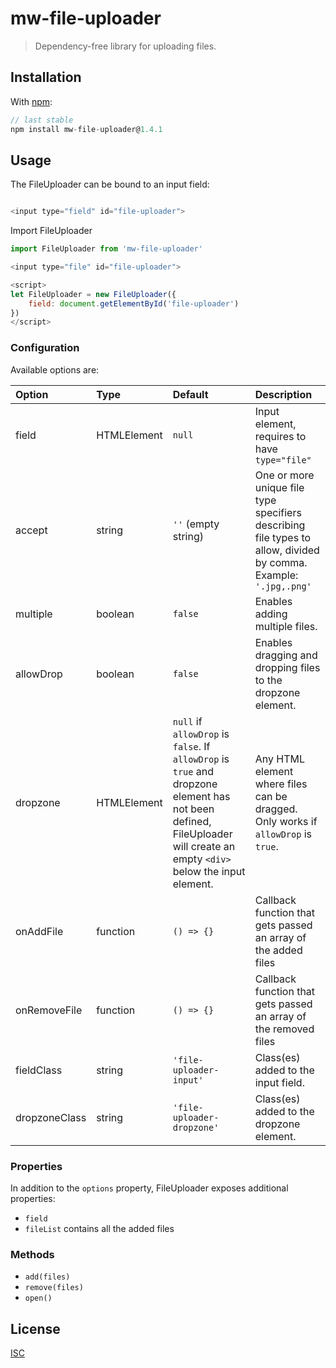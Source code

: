 # mw-file-uploader

> Dependency-free library for uploading files.

## Installation

With [npm](https://www.npmjs.com/):

```javascript
// last stable
npm install mw-file-uploader@1.4.1
```

## Usage

The FileUploader can be bound to an input field:

```javascript

<input type="field" id="file-uploader">
```

Import FileUploader

```javascript
import FileUploader from 'mw-file-uploader'
```

```javascript
<input type="file" id="file-uploader">

<script>
let FileUploader = new FileUploader({
    field: document.getElementById('file-uploader')
})
</script>
```

### Configuration

Available options are:

| Option        | Type        | Default               | Description  |
| :------------ | :---------- | :-------------------- | :----------- |
| field         | HTMLElement | `null`                  | Input element, requires to have `type="file"` |
| accept        | string      | `''` (empty string)     | One or more unique file type specifiers describing file types to allow, divided by comma. Example: `'.jpg,.png'` |
| multiple      | boolean     | `false`                 | Enables adding multiple files. |
| allowDrop     | boolean     | `false`                 | Enables dragging and dropping files to the dropzone element. |
| dropzone      | HTMLElement | `null` if `allowDrop` is `false`. If `allowDrop` is `true` and dropzone element has not been defined, FileUploader will create an empty `<div>` below the input element. | Any HTML element where files can be dragged. Only works if `allowDrop` is `true`. |
| onAddFile     | function    | `() => {}`              | Callback function that gets passed an array of the added files |
| onRemoveFile  | function    | `() => {}`              | Callback function that gets passed an array of the removed files |
| fieldClass    | string      | `'file-uploader-input'` | Class(es) added to the input field. |
| dropzoneClass | string      | `'file-uploader-dropzone'` | Class(es) added to the dropzone element. |

### Properties

In addition to the `options` property, FileUploader exposes additional properties:

* `field`
* `fileList` contains all the added files

### Methods

* `add(files)`
* `remove(files)`
* `open()`

## License

[ISC](LICENSE.txt)
